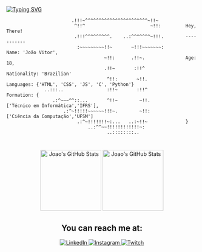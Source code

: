 
[![Typing SVG](https://readme-typing-svg.herokuapp.com?font=Fira+Code&weight=600&pause=3000&color=063A6E&center=true&vCenter=true&width=1000&lines=Hello!+My+name+is+Jo%C3%A3o+Vitor+%F0%9F%91%80)](https://git.io/typing-svg)

```          
                        .!!!~^^^^^^^^^^^^^^^^^^^^^^^~!!~              
                         ^!!^                        ~!!:         Hey, There!
                         .!!!^^^^^^^^^.    ..:^^^^^^^~!!!.        -----------
                          :~~~~~~~~~!!~       ~!!!~~~~~~~:        Name: 'João Vitor',    
                                    ~!!:      .!!~.               Age: 18,
                                    .!!~       :!!^               Nationality: 'Brazilian'    
                                     ^!!:       ~!!.              Languages: {'HTML', 'CSS', 'JS', 'C', 'Python'}    
              ..:::..                :!!~       :!!^              Formation: {     
                 .:^~~~^^::...       ^!!~        ~!!.               ['Técnico em Informática','IFRS'],   
                     .:^~!!!!!~~~~~~!!!~.        ~!!:               ['Ciência da Computação','UFSM']  
                          .:^~!!!!!!!~:...   ..:~!!~              }   
                              ..:^^~~!!!!!!!!!!!!~:                   
                                     ..::::::::..       

```

#

<p align="center">  
<img alt="Joao's GitHub Stats" height="160em" src="https://github-readme-stats.vercel.app/api?username=JoaoVtrxx&show_icons=true&border_color=ffff00&theme=yeblu&custom_title=João's%20Stats&rank_icon=github">
<img alt="Joao's GitHub Stats" height="160em" src="https://github-readme-stats.vercel.app/api/top-langs/?username=JoaoVtrxx&layout=compact&theme=yeblu&border_color=ffff00">
</p>

<h2 align="center">You can reach me at:</h2>

<p align="center">
<a href="https://www.linkedin.com/in/joão-vitor-da-silva-3750a325a/">
<img alt="LinkedIn" src="https://img.shields.io/badge/LinkedIn-0077B5?style=for-the-badge&logo=linkedin&logoColor=white">
</a>
<a href="https://www.instagram.com/joaovtrsilvaa/">
<img alt="Instagram" src="https://img.shields.io/badge/Instagram-E4405F?style=for-the-badge&logo=instagram&logoColor=white">
</a>
<a href="https://discordapp.com/users/532311439952707624/">
<img alt="Twitch" src="https://img.shields.io/badge/Discord-7289DA?style=for-the-badge&logo=discord&logoColor=white">
</a>
</p>


